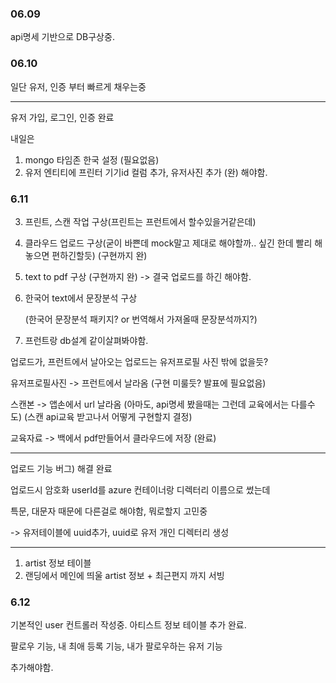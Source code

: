 ### 06.09

api명세 기반으로 DB구상중.

### 06.10

일단 유저, 인증 부터 빠르게 채우는중

---

유저 가입, 로그인, 인증 완료

내일은

1. mongo 타임존 한국 설정 (필요없음)
2. 유저 엔티티에 프린터 기기id 컬럼 추가, 유저사진 추가 (완)
   해야함.

### 6.11

3. 프린트, 스캔 작업 구상(프린트는 프런트에서 할수있을거같은데)
4. 클라우드 업로드 구상(굳이 바쁜데 mock말고 제대로 해야할까.. 싶긴 한데 빨리 해놓으면 편하긴할듯) (구현까지 완)
5. text to pdf 구상 (구현까지 완) -> 결국 업로드를 하긴 해야함.
6. 한국어 text에서 문장분석 구상

   (한국어 문장분석 패키지? or 번역해서 가져올때 문장분석까지?)

7. 프런트랑 db설계 같이살펴봐야함.

업로드가, 프런트에서 날아오는 업로드는 유저프로필 사진 밖에 없을듯?

유저프로필사진 -> 프런트에서 날라옴 (구현 미룰듯? 발표에 필요없음)

스캔본 -> 앱손에서 url 날라옴 (아마도, api명세 봤을때는 그런데 교육에서는 다를수도) (스캔 api교육 받고나서 어떻게 구현할지 결정)

교육자료 -> 백에서 pdf만들어서 클라우드에 저장 (완료)

---

업로드 기능 버그) 해결 완료

업로드시 암호화 userId를 azure 컨테이너랑 디렉터리 이름으로 썼는데

특문, 대문자 때문에 다른걸로 해야함, 뭐로할지 고민중

-> 유저테이블에 uuid추가, uuid로 유저 개인 디렉터리 생성

---

1. artist 정보 테이블
2. 랜딩에서 메인에 띄울 artist 정보 + 최근편지 까지 서빙

### 6.12

기본적인 user 컨트롤러 작성중.
아티스트 정보 테이블 추가 완료.

팔로우 기능, 내 최애 등록 기능, 내가 팔로우하는 유저 기능

추가해야함.
